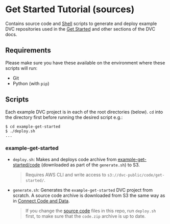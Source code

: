 # Get Started Tutorial (sources)

Contains source code and [Shell](https://www.shellscript.sh/) scripts to
generate and deploy example DVC repositories used in the [Get
Started](https://dvc.org/doc/get-started) and other sections of the DVC docs.

## Requirements

Please make sure you have these available on the environment where these scripts
will run:

- Git
- Python (with `pip`)

## Scripts

Each example DVC project is in each of the root directories (below). `cd` into
the directory first before running the desired script e.g.:

```console
$ cd example-get-started
$ ./deploy.sh
...
```

<!-- ### dataset-registry -->

### example-get-started

- `deploy.sh`: Makes and deploys code archive from
  [example-get-started/code](example-get-started/code) (downloaded as part of
  the `generate.sh`) to S3.
  > Requires AWS CLI and write access to `s3://dvc-public/code/get-started/`.

- `generate.sh`: Generates the `example-get-started` DVC project from
  scratch. A source code archive is downloaded from S3 the same way as in
  [Connect Code and Data](https://dvc.org/doc/get-started/connect-code-and-data).

  > If you change the [source code](code/src/) files in this repo, run
  > `deploy.sh` first, to make sure that the `code.zip` archive is up to date.

